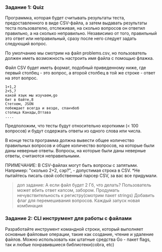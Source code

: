 ### Задание 1: Quiz

Программка, которая будет считывать результаты теста, предоставленного в виде CSV-файла, а затем выдавать результаты теста пользователю, отслеживая, на сколько вопросов он ответил правильно, а на сколько неправильно. Независимо от того, правильный это ответ или неправильный, сразу после него следует задать следующий вопрос.

По умолчанию мы смотрим на файл problems.csv, но пользователь должен иметь возможность настроить имя файла с помощью флажка.

Файл CSV будет иметь формат, подобный приведенному ниже, где первый столбец - это вопрос, а второй столбец в той же строке - ответ на этот вопрос.

```
1+1,2
2+5,7
какой язык мы изучаем,go
бит в байте,8
Стетхем, JSON
побеждает всегда и везде, спанчбоб
столица Канады,Оттава
....
```

Предположим, что тесты будут относительно короткими (< 100 вопросов) и будут содержать ответы из одного слова или числа. 

В конце теста программа должна вывести общее количество правильных вопросов и общее количество вопросов, на которые были даны неверные ответы. Вопросы, на которые были даны неверные ответы, считаются неправильными.

ПРИМЕЧАНИЕ: В CSV-файлах могут быть вопросы с запятыми. Например: "сколько 2+2, сэр?",  - допустимая строка в CSV. 
*Не пытайтесь писать свой собственный парсер CSV, за вас все придумали.

> доп задание: 
А если файл будет 2 Гб, что делать?
Пользователь может вбить ответ капсом, забором. Продумать нечувствительность к регистру(смотрим пакет strings)
Добавить флаг для перемешивания вопросов. Каждый запуск новая комбинация

### Задание 2: CLI  инструмент для работы с файлами

Разработайте инструмент командной строки, который выполняет основные файловые операции, такие как создание, чтение и удаление файлов.
Можно использовать как штатные средства Go - пакет flags, так и любые понравившиеся библиотеки(cobra, etc)